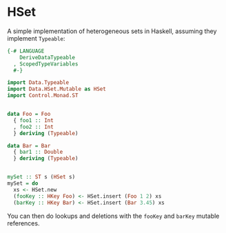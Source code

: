 # HSet

A simple implementation of heterogeneous sets
in Haskell, assuming they implement `Typeable`:

```haskell
{-# LANGUAGE
    DeriveDataTypeable
  , ScopedTypeVariables
  #-}

import Data.Typeable
import Data.HSet.Mutable as HSet
import Control.Monad.ST


data Foo = Foo
  { foo1 :: Int
  , foo2 :: Int
  } deriving (Typeable)

data Bar = Bar
  { bar1 :: Double
  } deriving (Typeable)


mySet :: ST s (HSet s)
mySet = do
  xs <- HSet.new
  (fooKey :: HKey Foo) <- HSet.insert (Foo 1 2) xs
  (barKey :: HKey Bar) <- HSet.insert (Bar 3.45) xs
```

You can then do lookups and deletions with the
`fooKey` and `barKey` mutable references.
